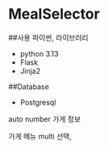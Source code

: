 # MealSelector

##사용 파이썬, 라이브러리
 - python 3.13
 - Flask
 - Jinja2

##Database
 - Postgresql



auto number 가게 정보

가게 메뉴 multi 선택, 
